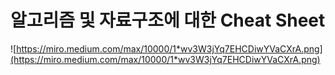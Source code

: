 # 알고리즘 및 자료구조에 대한 Cheat Sheet

![https://miro.medium.com/max/10000/1*wv3W3jYq7EHCDiwYVaCXrA.png](https://miro.medium.com/max/10000/1*wv3W3jYq7EHCDiwYVaCXrA.png)